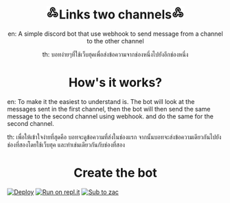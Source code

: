 <h1 align="center"><img src="./images/webhook.png" width="30px">Links two channels<img src="./images/webhook.png" width="30px"></h1>

<p align="center">en: A simple discord bot that use webhook to send message from a channel to the other channel</p>
<p align="center">th: บอทง่ายๆที่ใช้เว็บฮุคเพื่อส่งข้อความจากช่องหนึ่งไปยังอีกช่องหนึ่ง</p>

<h1 align="center">How's it works?</h1>

en: To make it the easiest to understand is. The bot will look at the messages sent in the first channel, then the bot will then send the same message to the second channel using webhook. and do the same for the second channel.

th: เพื่อให้เข้าใจง่ายที่สุดคือ บอทจะดูข้อความที่ส่งในช่องแรก จากนั้นบอทจะส่งข้อความเดียวกันไปยังช่องที่สองโดยใช้เว็บฮุค และทำเช่นเดียวกันกับช่องที่สอง

<h1 align="center">Create the bot</h1>

[![Deploy](https://www.herokucdn.com/deploy/button.svg)](https://heroku.com/deploy?template=https://github.com/zac-ster/links-two-channels)
[![Run on repl.it](https://repl.it/badge/github/zac-ster/links-two-channels)](https://repl.it/github/zac-ster/links-two-channels}&ref=button)
[![Sub to zac](https://i.imgur.com/XP5ZEl8_d.webp?maxwidth=640&shape=thumb&fidelity=medium)](https://youtube.com/channel/UC4Oda0x-9wTXXt2IWbLmZag)
